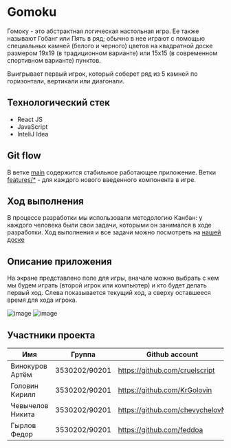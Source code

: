 # Gomoku

Гомоку - это абстрактная логическая настольная игра. Ее также называют Гобанг или Пять в ряд; обычно в нее играют с помощью специальных камней (белого и черного) цветов на квадратной доске размером 19х19 (в традиционном варианте) или 15х15 (в современном спортивном варианте) пунктов.

Выигрывает первый игрок, который соберет ряд из 5 камней по горизонтали, вертикали или диагонали. 

## Технологический стек

- React JS
- JavaScript
- InteliJ Idea

## Git flow

В ветке [main](https://github.com/BlinTeam/gomoku/tree/main) содержится стабильное работающее приложение. Ветки [features/*](https://github.com/BlinTeam/gomoku/) - для каждого нового введенного компонента в игре. 

## Ход выполнения 
В процессе разработки мы использовали методологию Канбан: у каждого человека были свои задачи, которыми он занимался в ходе разработки. Ход выполнения и все задачи можно посмотреть на [нашей доске](https://github.com/orgs/BlinTeam/projects/1)

## Описание приложения
На экране представлено поле для игры, вначале можно выбрать с кем мы будем играть (второй игрок или компьютер) и кто будет делать первый ход. Слева показывается текущий ход, а сверху оставшееся время для хода игрока. 

![image](https://user-images.githubusercontent.com/47187944/146304054-6f1aa16e-ff92-4e38-a093-9066ebc3fb61.png)
![image](https://user-images.githubusercontent.com/47187944/146304226-480643c9-9f15-4764-bb22-caa70e3e4bce.png)

## Участники проекта

| Имя  | Группа | Github account |
| ------------- | -------------| ------------- |
| Винокуров Артём |3530202/90201| https://github.com/cruelscript |
| Головин Кирилл |3530202/90201| https://github.com/KrGolovin |
| Чевычелов Никита |3530202/90201| https://github.com/chevychelovN |
| Гырлов Федор  |3530202/90201| https://github.com/feddoa |
